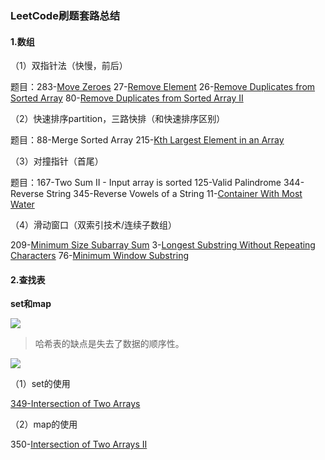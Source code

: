 ### LeetCode刷题套路总结

#### 1.数组

（1）双指针法（快慢，前后）

题目：283-[Move Zeroes](https://leetcode.com/problems/move-zeroes/)	27-[Remove Element](https://leetcode.com/problems/remove-element/)	26-[Remove Duplicates from Sorted Array](https://leetcode.com/problems/remove-duplicates-from-sorted-array/)	80-[Remove Duplicates from Sorted Array II](https://leetcode.com/problems/remove-duplicates-from-sorted-array-ii/)

（2）快速排序partition，三路快排（和快速排序区别）

题目：88-Merge Sorted Array	215-[Kth Largest Element in an Array](https://leetcode.com/problems/kth-largest-element-in-an-array)

（3）对撞指针（首尾）

题目：167-Two Sum II - Input array is sorted	   125-Valid Palindrome	344-Reverse String	345-Reverse Vowels of a String		11-[Container With Most Water](https://leetcode.com/problems/container-with-most-water)

（4）滑动窗口（双索引技术/连续子数组）

209-[Minimum Size Subarray Sum](https://leetcode.com/problems/minimum-size-subarray-sum)   	3-[Longest Substring Without Repeating Characters](https://leetcode.com/problems/longest-substring-without-repeating-characters) 	76-[Minimum Window Substring](https://leetcode.com/problems/minimum-window-substring)

#### 2.查找表

**set和map**

<img src="http://ww1.sinaimg.cn/large/006SQxbply1g0bu1jdx3qj30xk0gyjxi.jpg" style="60%"/>

>  哈希表的缺点是失去了数据的顺序性。

<img src="http://ww1.sinaimg.cn/mw690/006SQxbply1g0bu54dbzkj30k50giwio.jpg" style="60%"/>



（1）set的使用

[349-Intersection of Two Arrays](https://leetcode.com/problems/intersection-of-two-arrays) 

（2）map的使用

350-[Intersection of Two Arrays II](https://leetcode.com/problems/intersection-of-two-arrays-ii)

